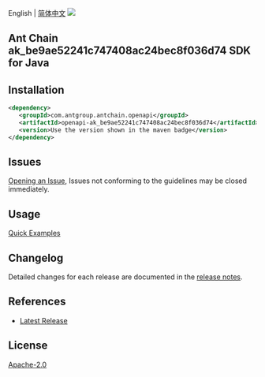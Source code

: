 English | [简体中文](README-CN.md)
![](https://aliyunsdk-pages.alicdn.com/icons/AlibabaCloud.svg)

## Ant Chain ak_be9ae52241c747408ac24bec8f036d74 SDK for Java

## Installation

```xml
<dependency>
   <groupId>com.antgroup.antchain.openapi</groupId>
   <artifactId>openapi-ak_be9ae52241c747408ac24bec8f036d74</artifactId>
   <version>Use the version shown in the maven badge</version>
</dependency>
```

## Issues
[Opening an Issue](https://github.com/alipay/antchain-openapi-prod-sdk/issues/new), Issues not conforming to the guidelines may be closed immediately.

## Usage
[Quick Examples](https://github.com/alipay/antchain-openapi-prod-sdk/blob/master/docs/0-Examples-EN.md#quick-examples)

## Changelog
Detailed changes for each release are documented in the [release notes](./ChangeLog.txt).

## References
* [Latest Release](https://github.com/alipay/antchain-openapi-prod-sdk/)

## License
[Apache-2.0](http://www.apache.org/licenses/LICENSE-2.0)
